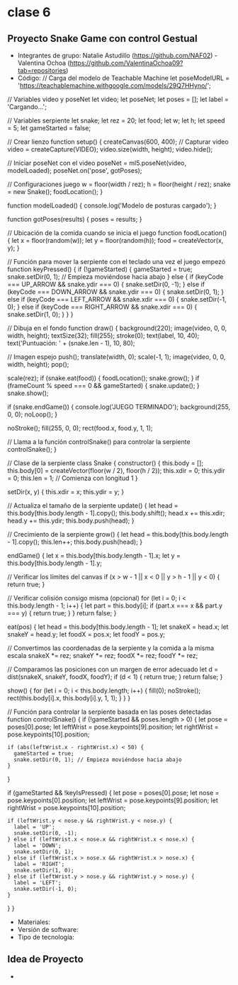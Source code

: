 # clase 6

## Proyecto Snake Game con control Gestual

- Integrantes de grupo: Natalie Astudillo (https://github.com/NAF02) - Valentina Ochoa (https://github.com/ValentinaOchoa09?tab=repositories)
- Código:
// Carga del modelo de Teachable Machine
let poseModelURL = 'https://teachablemachine.withgoogle.com/models/29Q7HHyno/';

// Variables video y poseNet
let video;
let poseNet;
let poses = [];
let label = 'Cargando...';

// Variables serpiente
let snake;
let rez = 20;
let food;
let w;
let h;
let speed = 5;
let gameStarted = false;

// Crear lienzo
function setup() {
  createCanvas(600, 400);
// Capturar video
  video = createCapture(VIDEO);
  video.size(width, height);
  video.hide();

// Iniciar poseNet con el video
  poseNet = ml5.poseNet(video, modelLoaded);
  poseNet.on('pose', gotPoses);

// Configuraciones juego
  w = floor(width / rez);
  h = floor(height / rez);
  snake = new Snake();
  foodLocation();
}

function modelLoaded() {
  console.log('Modelo de posturas cargado');
}

function gotPoses(results) {
  poses = results;
}

// Ubicación de la comida cuando se inicia el juego
function foodLocation() {
  let x = floor(random(w));
  let y = floor(random(h));
  food = createVector(x, y);
}

// Función para mover la serpiente  con el teclado una vez el juego empezó
function keyPressed() {
  if (!gameStarted) {
    gameStarted = true;
    snake.setDir(0, 1); // Empieza moviéndose hacia abajo
  } else {
    if (keyCode === UP_ARROW && snake.ydir === 0) {
      snake.setDir(0, -1);
    } else if (keyCode === DOWN_ARROW && snake.ydir === 0) {
      snake.setDir(0, 1);
    } else if (keyCode === LEFT_ARROW && snake.xdir === 0) {
      snake.setDir(-1, 0);
    } else if (keyCode === RIGHT_ARROW && snake.xdir === 0) {
      snake.setDir(1, 0);
    }
  }
}

// Dibuja en el fondo
function draw() {
  background(220);
  image(video, 0, 0, width, height);
  textSize(32);
  fill(255);
  stroke(0);
  text(label, 10, 40);
  text('Puntuación: ' + (snake.len - 1), 10, 80);

// Imagen espejo
  push();
  translate(width, 0);
  scale(-1, 1);
  image(video, 0, 0, width, height);
  pop();

  scale(rez);
  if (snake.eat(food)) {
    foodLocation();
    snake.grow();
  }
  if (frameCount % speed === 0 && gameStarted) {
    snake.update();
  }
  snake.show();

  if (snake.endGame()) {
    console.log('JUEGO TERMINADO');
    background(255, 0, 0);
    noLoop();
  }

  noStroke();
  fill(255, 0, 0);
  rect(food.x, food.y, 1, 1);

  // Llama a la función controlSnake() para controlar la serpiente
  controlSnake();
}

// Clase de la serpiente
class Snake {
  constructor() {
    this.body = [];
    this.body[0] = createVector(floor(w / 2), floor(h / 2));
    this.xdir = 0;
    this.ydir = 0;
    this.len = 1; // Comienza con longitud 1
  }

  setDir(x, y) {
    this.xdir = x;
    this.ydir = y;
  }

  
// Actualiza el tamaño de la serpiente
  update() {
    let head = this.body[this.body.length - 1].copy();
    this.body.shift();
    head.x += this.xdir;
    head.y += this.ydir;
    this.body.push(head);
  }

// Crecimiento de la serpiente
  grow() {
    let head = this.body[this.body.length - 1].copy();
    this.len++;
    this.body.push(head);
  }

  endGame() {
  let x = this.body[this.body.length - 1].x;
  let y = this.body[this.body.length - 1].y;

  // Verificar los límites del canvas
  if (x > w - 1 || x < 0 || y > h - 1 || y < 0) {
    return true;
  }

  // Verificar colisión consigo misma (opcional)
  for (let i = 0; i < this.body.length - 1; i++) {
    let part = this.body[i];
    if (part.x === x && part.y === y) {
      return true;
    }
  }
  return false;
}


  eat(pos) {
  let head = this.body[this.body.length - 1];
  let snakeX = head.x;
  let snakeY = head.y;
  let foodX = pos.x;
  let foodY = pos.y;

  // Convertimos las coordenadas de la serpiente y la comida a la misma escala
  snakeX *= rez;
  snakeY *= rez;
  foodX *= rez;
  foodY *= rez;

  // Comparamos las posiciones con un margen de error adecuado
  let d = dist(snakeX, snakeY, foodX, foodY);
  if (d < 1) {
    return true;
  }
  return false;
}

  show() {
    for (let i = 0; i < this.body.length; i++) {
      fill(0);
      noStroke();
      rect(this.body[i].x, this.body[i].y, 1, 1);
    }
  }
}

// Función para controlar la serpiente basada en las poses detectadas
function controlSnake() {
  if (!gameStarted && poses.length > 0) {
    let pose = poses[0].pose;
    let leftWrist = pose.keypoints[9].position;
    let rightWrist = pose.keypoints[10].position;

    if (abs(leftWrist.x - rightWrist.x) < 50) {
      gameStarted = true;
      snake.setDir(0, 1); // Empieza moviéndose hacia abajo
    }
  }

  if (gameStarted && !keyIsPressed) {
    let pose = poses[0].pose;
    let nose = pose.keypoints[0].position;
    let leftWrist = pose.keypoints[9].position;
    let rightWrist = pose.keypoints[10].position;

    if (leftWrist.y < nose.y && rightWrist.y < nose.y) {
      label = 'UP';
      snake.setDir(0, -1);
    } else if (leftWrist.x < nose.x && rightWrist.x < nose.x) {
      label = 'DOWN';
      snake.setDir(0, 1);
    } else if (leftWrist.x > nose.x && rightWrist.x > nose.x) {
      label = 'RIGHT';
      snake.setDir(1, 0);
    } else if (leftWrist.y > nose.y && rightWrist.y > nose.y) {
      label = 'LEFT';
      snake.setDir(-1, 0);
    }
  }
}

- Materiales:
- Versión de software:
- Tipo de tecnología:

## Idea de Proyecto

-
